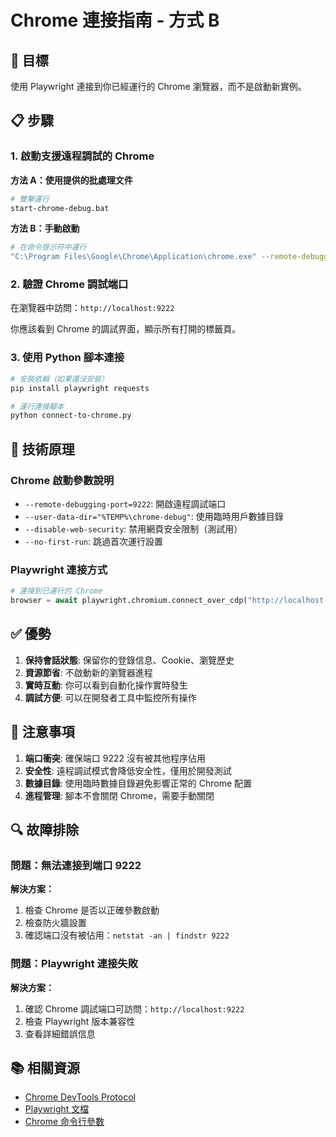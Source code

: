 # Chrome 連接指南 - 方式 B

## 🎯 目標
使用 Playwright 連接到你已經運行的 Chrome 瀏覽器，而不是啟動新實例。

## 📋 步驟

### 1. 啟動支援遠程調試的 Chrome

**方法 A：使用提供的批處理文件**
```bash
# 雙擊運行
start-chrome-debug.bat
```

**方法 B：手動啟動**
```bash
# 在命令提示符中運行
"C:\Program Files\Google\Chrome\Application\chrome.exe" --remote-debugging-port=9222 --user-data-dir="%TEMP%\chrome-debug"
```

### 2. 驗證 Chrome 調試端口

在瀏覽器中訪問：`http://localhost:9222`

你應該看到 Chrome 的調試界面，顯示所有打開的標籤頁。

### 3. 使用 Python 腳本連接

```bash
# 安裝依賴（如果還沒安裝）
pip install playwright requests

# 運行連接腳本
python connect-to-chrome.py
```

## 🔧 技術原理

### Chrome 啟動參數說明
- `--remote-debugging-port=9222`: 開啟遠程調試端口
- `--user-data-dir="%TEMP%\chrome-debug"`: 使用臨時用戶數據目錄
- `--disable-web-security`: 禁用網頁安全限制（測試用）
- `--no-first-run`: 跳過首次運行設置

### Playwright 連接方式
```python
# 連接到已運行的 Chrome
browser = await playwright.chromium.connect_over_cdp("http://localhost:9222")
```

## ✅ 優勢

1. **保持會話狀態**: 保留你的登錄信息、Cookie、瀏覽歷史
2. **資源節省**: 不啟動新的瀏覽器進程
3. **實時互動**: 你可以看到自動化操作實時發生
4. **調試方便**: 可以在開發者工具中監控所有操作

## 🚨 注意事項

1. **端口衝突**: 確保端口 9222 沒有被其他程序佔用
2. **安全性**: 遠程調試模式會降低安全性，僅用於開發測試
3. **數據目錄**: 使用臨時數據目錄避免影響正常的 Chrome 配置
4. **進程管理**: 腳本不會關閉 Chrome，需要手動關閉

## 🔍 故障排除

### 問題：無法連接到端口 9222
**解決方案：**
1. 檢查 Chrome 是否以正確參數啟動
2. 檢查防火牆設置
3. 確認端口沒有被佔用：`netstat -an | findstr 9222`

### 問題：Playwright 連接失敗
**解決方案：**
1. 確認 Chrome 調試端口可訪問：`http://localhost:9222`
2. 檢查 Playwright 版本兼容性
3. 查看詳細錯誤信息

## 📚 相關資源

- [Chrome DevTools Protocol](https://chromedevtools.github.io/devtools-protocol/)
- [Playwright 文檔](https://playwright.dev/python/docs/api/class-browser#browser-connect-over-cdp)
- [Chrome 命令行參數](https://peter.sh/experiments/chromium-command-line-switches/)